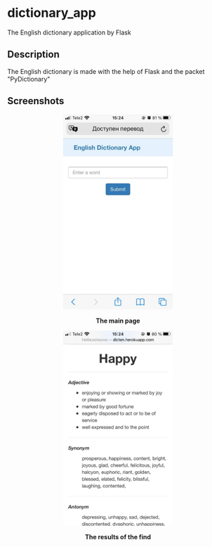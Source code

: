 # dictionary_app

The English dictionary application by Flask


## Description

The English dictionary is made with the help of Flask and the packet "PyDictionary"

## Screenshots

<p align="center">
  <img width = "250" src="screenshots/main_page.jpg"/>
<p align="center"><b>The main page</b><p align="center">
</p>


<p align="center">
  <img width = "250" src="screenshots/result_find.jpg"/>
<p align="center"><b>The results of the find</b><p align="center">
</p>
